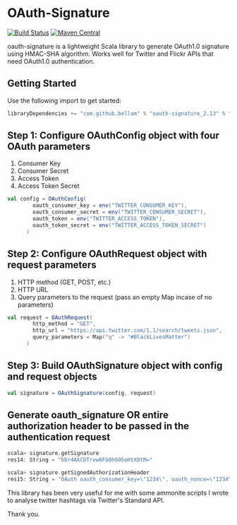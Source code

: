 # OAuth-Signature

[![Build Status](https://travis-ci.org/bellam/oauth-signature.svg?branch=master)](https://travis-ci.org/bellam/oauth-signature)
[![Maven Central](https://img.shields.io/maven-central/v/com.github.bellam/oauth-signature_2.13.svg?label=Maven%20Central)](https://search.maven.org/search?q=g:%22com.github.bellam%22%20AND%20a:%22oauth-signature_2.13%22)

oauth-signature is a lightweight Scala library to generate OAuth1.0 signature using HMAC-SHA algorithm. Works well for Twitter and Flickr APIs that need OAuth1.0 authentication.

## Getting Started

Use the following import to get started:

```scala
libraryDependencies += "com.github.bellam" % "oauth-signature_2.13" % "0.1.0"
```

## Step 1: Configure OAuthConfig object with four OAuth parameters

1. Consumer Key
2. Consumer Secret
3. Access Token
4. Access Token Secret

```scala
val config = OAuthConfig(
        oauth_consumer_key = env("TWITTER_CONSUMER_KEY"),
        oauth_consumer_secret = env("TWITTER_CONSUMER_SECRET"),
        oauth_token = env("TWITTER_ACCESS_TOKEN"),
        oauth_token_secret = env("TWITTER_ACCESS_TOKEN_SECRET")
      )
```

## Step 2: Configure OAuthRequest object with request parameters

1. HTTP method (GET, POST, etc.)
2. HTTP URL
3. Query parameters to the request (pass an empty Map incase of no parameters)

```scala
val request = OAuthRequest(
        http_method = "GET",
        http_url = "https://api.twitter.com/1.1/search/tweets.json",
        query_parameters = Map("q" -> "#BlackLivesMatter")
      )
```

## Step 3: Build OAuthSignature object with config and request objects

```scala
val signature = OAuthSignature(config, request)
```

## Generate oauth_signature OR entire authorization header to be passed in the authentication request

```scala
scala> signature.getSignature
res14: String = "bbr4AkCDTrvw6FG0h605oHtX8tM="

scala> signature.getSignedAuthorizationHeader
res15: String = "OAuth oauth_consumer_key=\"1234\", oauth_nonce=\"1234\", oauth_signature=\"bbr4AkCDTrvw6FG0h605oHtX8tM%3D\", oauth_signature_method=\"HMAC-SHA1\", oauth_timestamp=\"1234\", oauth_token=\"1234\", oauth_version=\"1.0\""
```

This library has been very useful for me with some ammonite scripts I wrote to analyse twitter hashtags via Twitter's Standard API.

Thank you.
